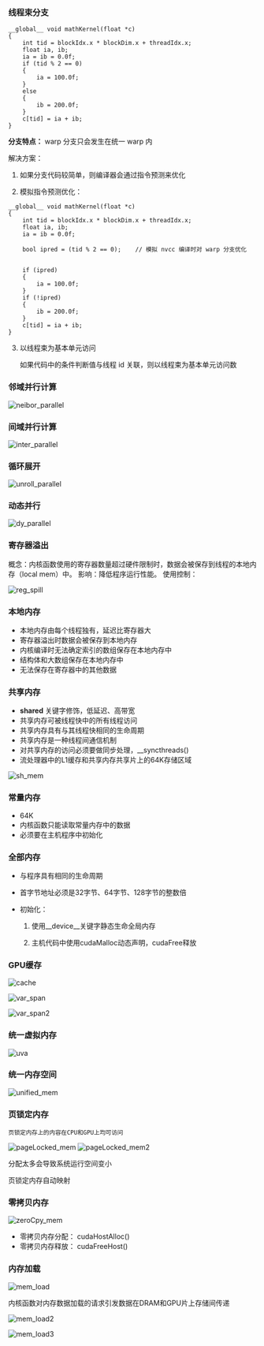 ### 线程束分支

```
__global__ void mathKernel(float *c)
{
    int tid = blockIdx.x * blockDim.x + threadIdx.x;
    float ia, ib;
    ia = ib = 0.0f;
    if (tid % 2 == 0)
    {
        ia = 100.0f;
    }
    else
    {
        ib = 200.0f;
    }
    c[tid] = ia + ib;
}
```

**分支特点：** warp 分支只会发生在统一 warp 内


解决方案：
1. 如果分支代码较简单，则编译器会通过指令预测来优化

2. 模拟指令预测优化：

```
__global__ void mathKernel(float *c)
{
    int tid = blockIdx.x * blockDim.x + threadIdx.x;
    float ia, ib;
    ia = ib = 0.0f;

    bool ipred = (tid % 2 == 0);    // 模拟 nvcc 编译时对 warp 分支优化


    if (ipred)
    {
        ia = 100.0f;
    }
    if (!ipred)
    {
        ib = 200.0f;
    }
    c[tid] = ia + ib;
}
```

3. 以线程束为基本单元访问

    如果代码中的条件判断值与线程 id 关联，则以线程束为基本单元访问数

### 邻域并行计算

![neibor_parallel](imgs/neibor_parallel.png)

### 间域并行计算

![inter_parallel](imgs/inter_parallel.png)

### 循环展开

![unroll_parallel](imgs/unroll_parallel.png)

### 动态并行

![dy_parallel](imgs/dy_parallel.png)

### 寄存器溢出

概念：内核函数使用的寄存器数量超过硬件限制时，数据会被保存到线程的本地内存（local mem）中。
影响：降低程序运行性能。
使用控制：

![reg_spill](imgs/reg_spill.png)

### 本地内存

* 本地内存由每个线程独有，延迟比寄存器大
* 寄存器溢出时数据会被保存到本地内存
* 内核编译时无法确定索引的数组保存在本地内存中
* 结构体和大数组保存在本地内存中
* 无法保存在寄存器中的其他数据

### 共享内存

* __shared__ 关键字修饰，低延迟、高带宽
* 共享内存可被线程快中的所有线程访问
* 共享内存具有与其线程快相同的生命周期
* 共享内存是一种线程间通信机制
* 对共享内存的访问必须要做同步处理，__syncthreads()
* 流处理器中的L1缓存和共享内存共享片上的64K存储区域

![sh_mem](imgs/sh_mem.png)

### 常量内存

* 64K
* 内核函数只能读取常量内存中的数据
* 必须要在主机程序中初始化

### 全部内存

* 与程序具有相同的生命周期
* 首字节地址必须是32字节、64字节、128字节的整数倍
* 初始化：

    1. 使用__device__关键字静态生命全局内存

    2. 主机代码中使用cudaMalloc动态声明，cudaFree释放

### GPU缓存

![cache](imgs/cache.png)

![var_span](imgs/var_span.png)

![var_span2](imgs/var_span2.png)

### 统一虚拟内存

![uva](imgs/uva.png)

### 统一内存空间

![unified_mem](imgs/unified_mem.png)

### 页锁定内存

    页锁定内存上的内容在CPU和GPU上均可访问

![pageLocked_mem](imgs/pageLocked_mem.png)
![pageLocked_mem2](imgs/pageLocked_mem2.png)

分配太多会导致系统运行空间变小

页锁定内存自动映射

### 零拷贝内存

![zeroCpy_mem](imgs/zeroCpy_mem.png)

* 零拷贝内存分配： cudaHostAlloc()
* 零拷贝内存释放： cudaFreeHost()

### 内存加载

![mem_load](imgs/mem_load.png)

内核函数对内存数据加载的请求引发数据在DRAM和GPU片上存储间传递

![mem_load2](imgs/mem_load2.png)


![mem_load3](imgs/mem_load3.png)



























